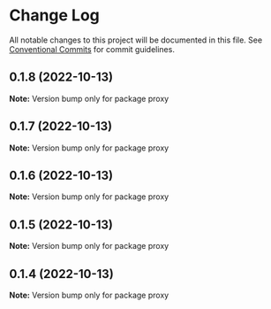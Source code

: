 # Change Log

All notable changes to this project will be documented in this file.
See [Conventional Commits](https://conventionalcommits.org) for commit guidelines.

## 0.1.8 (2022-10-13)

**Note:** Version bump only for package proxy





## 0.1.7 (2022-10-13)

**Note:** Version bump only for package proxy





## 0.1.6 (2022-10-13)

**Note:** Version bump only for package proxy





## 0.1.5 (2022-10-13)

**Note:** Version bump only for package proxy





## 0.1.4 (2022-10-13)

**Note:** Version bump only for package proxy
